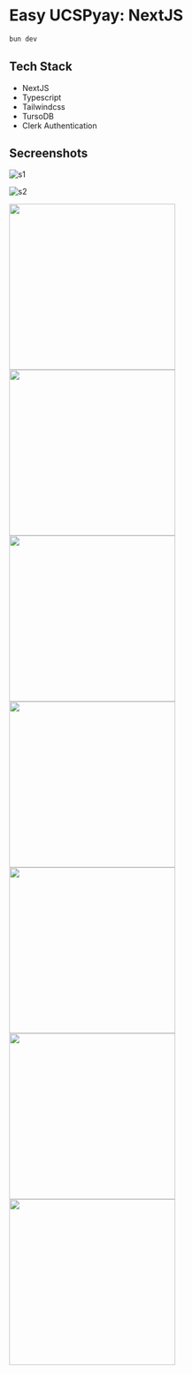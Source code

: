 # Easy UCSPyay: NextJS

```sh
bun dev
```

## Tech Stack
- NextJS
- Typescript
- Tailwindcss
- TursoDB
- Clerk Authentication

## Secreenshots

![s1](https://github.com/linhtutkyawdev/easy-ucspyay/blob/master/public/screenshots/s-1.png?raw=true)

![s2](https://github.com/linhtutkyawdev/easy-ucspyay/blob/master/public/screenshots/s-2.png?raw=true)

<img src="https://github.com/linhtutkyawdev/easy-ucspyay/blob/master/public/screenshots/s-3.jpg?raw=true" width="300"/>

<img src="https://github.com/linhtutkyawdev/easy-ucspyay/blob/master/public/screenshots/s-4.jpg?raw=true" width="300"/>

<img src="https://github.com/linhtutkyawdev/easy-ucspyay/blob/master/public/screenshots/s-5.jpg?raw=true" width="300"/>

<img src="https://github.com/linhtutkyawdev/easy-ucspyay/blob/master/public/screenshots/s-6.jpg?raw=true" width="300"/>

<img src="https://github.com/linhtutkyawdev/easy-ucspyay/blob/master/public/screenshots/s-7.jpg?raw=true" width="300"/>

<img src="https://github.com/linhtutkyawdev/easy-ucspyay/blob/master/public/screenshots/s-8.jpg?raw=true" width="300"/>

<img src="https://github.com/linhtutkyawdev/easy-ucspyay/blob/master/public/screenshots/s-9.jpg?raw=true" width="300"/>
